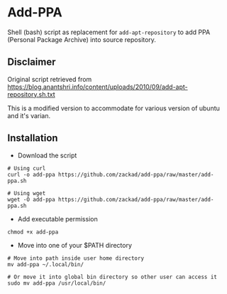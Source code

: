 # Add-PPA

Shell (bash) script as replacement for `add-apt-repository` to add PPA (Personal Package Archive) into source repository.

## Disclaimer

Original script retrieved from https://blog.anantshri.info/content/uploads/2010/09/add-apt-repository.sh.txt

This is a modified version to accommodate for various version of ubuntu and it's varian.

## Installation

- Download the script

```shell
# Using curl
curl -o add-ppa https://github.com/zackad/add-ppa/raw/master/add-ppa.sh

# Using wget
wget -O add-ppa https://github.com/zackad/add-ppa/raw/master/add-ppa.sh
```

- Add executable permission

```shell
chmod +x add-ppa
```

- Move into one of your $PATH directory

```shell
# Move into path inside user home directory
mv add-ppa ~/.local/bin/

# Or move it into global bin directory so other user can access it
sudo mv add-ppa /usr/local/bin/
```
